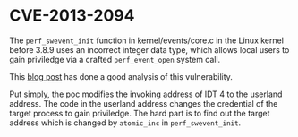 # CVE-2013-2094

The `perf_swevent_init` function in kernel/events/core.c in the Linux kernel before 3.8.9 uses an incorrect integer data type, which allows local users to gain priviledge via a crafted `perf_event_open` system call.

This [blog post](http://timetobleed.com/a-closer-look-at-a-recent-privilege-escalation-bug-in-linux-cve-2013-2094/) has done a good analysis of this vulnerability.

Put simply, the poc modifies the invoking address of IDT 4 to the userland address. The code in the userland address changes the credential of the target process to gain priviledge. The hard part is to find out the target address which is changed by `atomic_inc` in `perf_swevent_init`. 




